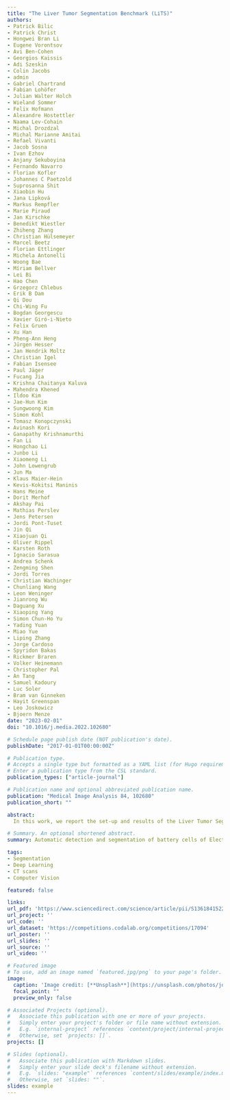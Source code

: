 ```yaml
---
title: "The Liver Tumor Segmentation Benchmark (LiTS)"
authors:
- Patrick Bilic
- Patrick Christ
- Hongwei Bran Li
- Eugene Vorontsov
- Avi Ben-Cohen
- Georgios Kaissis
- Adi Szeskin
- Colin Jacobs
- admin
- Gabriel Chartrand
- Fabian Lohöfer
- Julian Walter Holch
- Wieland Sommer
- Felix Hofmann
- Alexandre Hostettler
- Naama Lev-Cohain
- Michal Drozdzal
- Michal Marianne Amitai
- Refael Vivanti
- Jacob Sosna
- Ivan Ezhov
- Anjany Sekuboyina
- Fernando Navarro
- Florian Kofler
- Johannes C Paetzold
- Suprosanna Shit
- Xiaobin Hu
- Jana Lipková
- Markus Rempfler
- Marie Piraud
- Jan Kirschke
- Benedikt Wiestler
- Zhiheng Zhang
- Christian Hülsemeyer
- Marcel Beetz
- Florian Ettlinger
- Michela Antonelli
- Woong Bae
- Míriam Bellver
- Lei Bi
- Hao Chen
- Grzegorz Chlebus
- Erik B Dam
- Qi Dou
- Chi-Wing Fu
- Bogdan Georgescu
- Xavier Giró-i-Nieto
- Felix Gruen
- Xu Han
- Pheng-Ann Heng
- Jürgen Hesser
- Jan Hendrik Moltz
- Christian Igel
- Fabian Isensee
- Paul Jäger
- Fucang Jia
- Krishna Chaitanya Kaluva
- Mahendra Khened
- Ildoo Kim
- Jae-Hun Kim
- Sungwoong Kim
- Simon Kohl
- Tomasz Konopczynski
- Avinash Kori
- Ganapathy Krishnamurthi
- Fan Li
- Hongchao Li
- Junbo Li
- Xiaomeng Li
- John Lowengrub
- Jun Ma
- Klaus Maier-Hein
- Kevis-Kokitsi Maninis
- Hans Meine
- Dorit Merhof
- Akshay Pai
- Mathias Perslev
- Jens Petersen
- Jordi Pont-Tuset
- Jin Qi
- Xiaojuan Qi
- Oliver Rippel
- Karsten Roth
- Ignacio Sarasua
- Andrea Schenk
- Zengming Shen
- Jordi Torres
- Christian Wachinger
- Chunliang Wang
- Leon Weninger
- Jianrong Wu
- Daguang Xu
- Xiaoping Yang
- Simon Chun-Ho Yu
- Yading Yuan
- Miao Yue
- Liping Zhang
- Jorge Cardoso
- Spyridon Bakas
- Rickmer Braren
- Volker Heinemann
- Christopher Pal
- An Tang
- Samuel Kadoury
- Luc Soler
- Bram van Ginneken
- Hayit Greenspan
- Leo Joskowicz
- Bjoern Menze
date: "2023-02-01"
doi: "10.1016/j.media.2022.102680"

# Schedule page publish date (NOT publication's date).
publishDate: "2017-01-01T00:00:00Z"

# Publication type.
# Accepts a single type but formatted as a YAML list (for Hugo requirements).
# Enter a publication type from the CSL standard.
publication_types: ["article-journal"]

# Publication name and optional abbreviated publication name.
publication: "Medical Image Analysis 84, 102680"
publication_short: ""

abstract:
  In this work, we report the set-up and results of the Liver Tumor Segmentation Benchmark (LiTS), which was organized in conjunction with the IEEE International Symposium on Biomedical Imaging (ISBI) 2017 and the International Conferences on Medical Image Computing and Computer-Assisted Intervention (MICCAI) 2017 and 2018. The image dataset is diverse and contains primary and secondary tumors with varied sizes and appearances with various lesion-to-background levels (hyper-/hypo-dense), created in collaboration with seven hospitals and research institutions. Seventy-five submitted liver and liver tumor segmentation algorithms were trained on a set of 131 computed tomography (CT) volumes and were tested on 70 unseen test images acquired from different patients. We found that not a single algorithm performed best for both liver and liver tumors in the three events. The best liver segmentation algorithm achieved a Dice score of 0.963, whereas, for tumor segmentation, the best algorithms achieved Dices scores of 0.674 (ISBI 2017), 0.702 (MICCAI 2017), and 0.739 (MICCAI 2018). Retrospectively, we performed additional analysis on liver tumor detection and revealed that not all top-performing segmentation algorithms worked well for tumor detection. The best liver tumor detection method achieved a lesion-wise recall of 0.458 (ISBI 2017), 0.515 (MICCAI 2017), and 0.554 (MICCAI 2018), indicating the need for further research. LiTS remains an active benchmark and resource for research, e.g., contributing the liver-related segmentation tasks in http://medicaldecathlon.com/. In addition, both data and online evaluation are accessible via https://competitions.codalab.org/competitions/17094.

# Summary. An optional shortened abstract.
summary: Automatic detection and segmentation of battery cells of Electric Vehicles.

tags:
- Segmentation
- Deep Learning
- CT scans
- Computer Vision

featured: false

links:
url_pdf: 'https://www.sciencedirect.com/science/article/pii/S1361841522003085'
url_project: ''
url_code: ''
url_dataset: 'https://competitions.codalab.org/competitions/17094'
url_poster: ''
url_slides: ''
url_source: ''
url_video: ''

# Featured image
# To use, add an image named `featured.jpg/png` to your page's folder. 
image:
  caption: 'Image credit: [**Unsplash**](https://unsplash.com/photos/jdD8gXaTZsc)'
  focal_point: ""
  preview_only: false

# Associated Projects (optional).
#   Associate this publication with one or more of your projects.
#   Simply enter your project's folder or file name without extension.
#   E.g. `internal-project` references `content/project/internal-project/index.md`.
#   Otherwise, set `projects: []`.
projects: []

# Slides (optional).
#   Associate this publication with Markdown slides.
#   Simply enter your slide deck's filename without extension.
#   E.g. `slides: "example"` references `content/slides/example/index.md`.
#   Otherwise, set `slides: ""`.
slides: example
---
```

